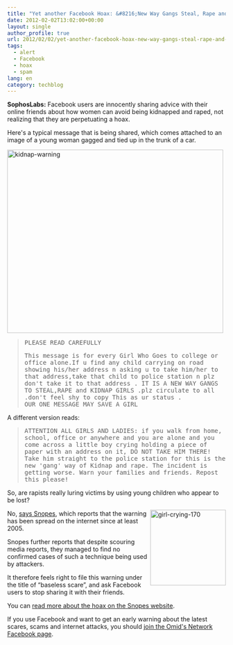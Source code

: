 ```yaml
---
title: "Yet another Facebook Hoax: &#8216;New Way Gangs Steal, Rape and Kidnap Girls'"
date: 2012-02-02T13:02:00+00:00
layout: single
author_profile: true
url: 2012/02/02/yet-another-facebook-hoax-new-way-gangs-steal-rape-and-kidnap-girls/
tags:
  - alert
  - Facebook
  - hoax
  - spam
lang: en
category: techblog
---
```

**SophosLabs:** Facebook users are innocently sharing advice with their online friends about how women can avoid being kidnapped and raped, not realizing that they are perpetuating a hoax. 

Here's a typical message that is being shared, which comes attached to an image of a young woman gagged and tied up in the trunk of a car. 

[<img title="kidnap-warning" border="0" alt="kidnap-warning" src="http://lh5.ggpht.com/-XvqjnSyVNTo/TyqCBt5oa-I/AAAAAAAAEc4/2VgVA1pK-1I/kidnap-warning_thumb%25255B2%25255D.jpg?imgmax=800" width="498" height="422" />](http://lh5.ggpht.com/-GUDXB1ARBdo/TyqB5zJz8DI/AAAAAAAAEcw/6YB9NQjm8hc/s1600-h/kidnap-warning%25255B4%25255D.jpg) 

> <tt>PLEASE READ CAREFULLY</tt> 
> 
> <tt>This message is for every Girl Who Goes to college or office alone.If u find any child carrying on road showing his/her address n asking u to take him/her to that address,take that child to police station n plz don't take it to that address . IT IS A NEW WAY GANGS TO STEAL,RAPE and KIDNAP GIRLS .plz circulate to all .don't feel shy to copy This as ur status .</tt>  
> <tt>OUR ONE MESSAGE MAY SAVE A GIRL</tt>

A different version reads: 

> <tt>ATTENTION ALL GIRLS AND LADIES: if you walk from home, school, office or anywhere and you are alone and you come across a little boy crying holding a piece of paper with an address on it, DO NOT TAKE HIM THERE! Take him straight to the police station for this is the new 'gang' way of Kidnap and rape. The incident is getting worse. Warn your families and friends. Repost this please!</tt>

So, are rapists really luring victims by using young children who appear to be lost? 

[<img title="girl-crying-170" border="0" alt="girl-crying-170" align="right" src="http://lh3.ggpht.com/-tMeq-rh-OT4/TyqCXPYkV3I/AAAAAAAAEdI/ugSyf5bai8Q/girl-crying-170_thumb%25255B2%25255D.jpg?imgmax=800" width="174" height="174" />](http://lh5.ggpht.com/-K-OuNTD2Yt0/TyqCPT1xA2I/AAAAAAAAEdA/nq0fMJG9DAo/s1600-h/girl-crying-170%25255B4%25255D.jpg)No, <a href="http://www.snopes.com/crime/warnings/childlure.asp" target="_blank">says Snopes</a>, which reports that the warning has been spread on the internet since at least 2005. 

Snopes further reports that despite scouring media reports, they managed to find no confirmed cases of such a technique being used by attackers. 

It therefore feels right to file this warning under the title of “baseless scare”, and ask Facebook users to stop sharing it with their friends. 

You can <a href="http://www.snopes.com/crime/warnings/childlure.asp" target="_blank">read more about the hoax on the Snopes website</a>. 

If you use Facebook and want to get an early warning about the latest scares, scams and internet attacks, you should <a href="https://www.facebook.com/omidsnetwork/" target="_blank">join the Omid's Network Facebook page</a>.